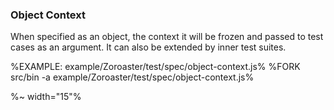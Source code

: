 ### Object Context

When specified as an object, the context it will be frozen and passed to test cases as an argument. It can also be extended by inner test suites.

%EXAMPLE: example/Zoroaster/test/spec/object-context.js%
%FORK src/bin -a example/Zoroaster/test/spec/object-context.js%

%~ width="15"%